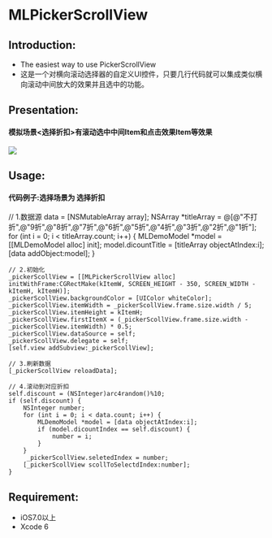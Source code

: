 # MLPickerScrollView
## Introduction:
* The easiest way to use PickerScrollView
* 这是一个对横向滚动选择器的自定义UI控件，只要几行代码就可以集成类似横向滚动中间放大的效果并且选中的功能。
 
## Presentation:
#### 模拟场景<选择折扣>有滚动选中中间Item和点击效果Item等效果
![](http://github.com/kissMelody/MLPickerScrollView/MLPickerScrollView.gif)

## Usage:
#### 代码例子:选择场景为 选择折扣

   // 1.数据源
    data = [NSMutableArray array];
    NSArray *titleArray = @[@"不打折",@"9折",@"8折",@"7折",@"6折",@"5折",@"4折",@"3折",@"2折",@"1折"];
    for (int i = 0; i < titleArray.count; i++) {
        MLDemoModel *model = [[MLDemoModel alloc] init];
        model.dicountTitle = [titleArray objectAtIndex:i];
        [data addObject:model];
    }
    
    // 2.初始化
    _pickerScollView = [[MLPickerScrollView alloc] initWithFrame:CGRectMake(kItemW, SCREEN_HEIGHT - 350, SCREEN_WIDTH - kItemH, kItemH)];
    _pickerScollView.backgroundColor = [UIColor whiteColor];
    _pickerScollView.itemWidth = _pickerScollView.frame.size.width / 5;
    _pickerScollView.itemHeight = kItemH;
    _pickerScollView.firstItemX = (_pickerScollView.frame.size.width - _pickerScollView.itemWidth) * 0.5;
    _pickerScollView.dataSource = self;
    _pickerScollView.delegate = self;
    [self.view addSubview:_pickerScollView];
    
    // 3.刷新数据
    [_pickerScollView reloadData];
    
    // 4.滚动到对应折扣
    self.discount = (NSInteger)arc4random()%10;
    if (self.discount) {
        NSInteger number;
        for (int i = 0; i < data.count; i++) {
            MLDemoModel *model = [data objectAtIndex:i];
            if (model.dicountIndex == self.discount) {
                number = i;
            }
        }
         _pickerScollView.seletedIndex = number;
        [_pickerScollView scollToSelectdIndex:number];
    }
## Requirement:
* iOS7.0以上
* Xcode 6
